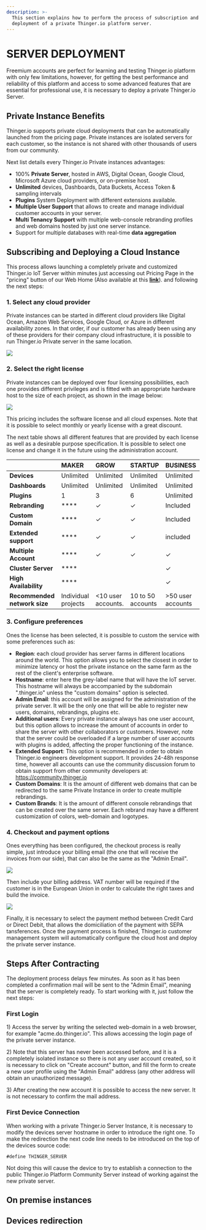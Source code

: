 ```yaml
---
description: >-
  This section explains how to perform the process of subscription and
  deployment of a private Thinger.io platform server.
---
```


# SERVER DEPLOYMENT

Freemium accounts are perfect for learning and testing Thinger.io platform with only few limitations, however, for getting the best performance and reliability of this platform and access to some advanced features that are essential for professional use, it is necessary to deploy a private Thinger.io Server. 

## Private Instance Benefits

Thinger.io supports private cloud deployments that can be automatically launched from the pricing page. Private instances are isolated servers for each customer, so the instance is not shared with other thousands of users from our community. 

Next list details every Thinger.io Private instances advantages: 

* 100% **Private Server**, hosted in AWS, Digital Ocean, Google Cloud, Microsoft Azure cloud providers, or on-premise host.
* **Unlimited** devices, Dashboards, Data Buckets, Access Token & sampling intervals
* **Plugins** System Deployment with different extensions available. 
* **Multiple User Support** that allows to create and manage individual customer accounts in your server.  
* **Multi Tenancy Support** with multiple web-console rebranding profiles and web domains hosted by just one server instance.  
* Support for multiple databases with real-time **data aggregation**

## Subscribing and Deploying a Cloud Instance

This process allows launching a completely private and customized Thinger.io IoT Server within minutes just accessing out Pricing Page in the "pricing" button of our Web Home \(Also available at this [**link**](https://pricing.thinger.io)\). and following the next steps:

### 1. Select any cloud provider

Private instances can be started in different cloud providers like Digital Ocean, Amazon Web Services, Google Cloud, or Azure in different availability zones. In that order, if our customer has already been using any of these providers for their company cloud infrastructure, it is possible to run Thinger.io Private server in the same location. 

![](.gitbook/assets/image%20%28107%29.png)

### 2. Select the right license

Private instances can be deployed over four licensing possibilities, each one provides different privileges and is fitted with an appropriate hardware host to the size of each project, as shown in the image below:

![](.gitbook/assets/image%20%2877%29.png)

This pricing includes the software license and all cloud expenses. Note that it is possible to select monthly or yearly license with a great discount. 

The next table shows all different features that are provided by each license as well as a desirable purpose specification. It is possible to select one license and change it in the future using the administration account. 

|  | **MAKER** | **GROW** | **STARTUP** | **BUSINESS** |
| :--- | :--- | :--- | :--- | :--- |
| **Devices** | Unlimited | Unlimited | Unlimited | Unlimited |
| **Dashboards** | Unlimited | Unlimited | Unlimited | Unlimited |
| **Plugins** | 1 | 3 | 6 | Unlimited |
| **Rebranding** | \*\*\*\* | ✓ | ✓ | Included |
| **Custom Domain** | \*\*\*\* | ✓ | ✓ | Included |
| **Extended support** | \*\*\*\* | ✓ | ✓ | included |
| **Multiple Account** | \*\*\*\* | ✓ | ✓ | ✓ |
| **Cluster Server** | \*\*\*\* |  |  | ✓ |
| **High Availability**  | \*\*\*\* |  |  | ✓ |
| **Recommended network size** | Individual projects | &lt;10 user accounts. | 10 to 50 accounts |  &gt;50 user accounts |

### 3.  Configure preferences

Ones the license has been selected, it is possible to custom the service with some preferences such as:

* **Region**: each cloud provider has server farms in different locations around the world. This option allows you to select the closest in order to minimize latency or host the private instance on the same farm as the rest of the client's enterprise software.
* **Hostname**: enter here the grey-label name that will have the IoT server. This hostname will always be accompanied by the subdomain ".thinger.io" unless the "custom domains" option is selected.
* **Admin Email**: this account will be assigned for the administration of the private server. It will be the only one that will be able to register new users, domains, rebrandings, plugins etc.
* **Additional users**: Every private instance always has one user account, but this option allows to increase the amount of accounts in order to share the server with other collaborators or customers. However, note that the server could be overloaded if a large number of user accounts with plugins is added, affecting the proper functioning of the instance.
* **Extended Support**: This option is recommended in order to obtain Thinger.io engineers development support. It provides 24-48h response time, however all accounts can use the community discussion forum to obtain support from other community developers at: https://community.thinger.io
* **Custom Domains**: It is the amount of different web domains that can be redirected to the same Private Instance in order to create multiple rebrandings.
* **Custom Brands**: It is the amount of different console rebrandings that can be created over the same server. Each rebrand may have a different customization of colors, web-domain and logotypes.

### 4. Checkout and payment options

Ones everything has been configured, the checkout process is really simple, just introduce your billing email \(the one that will receive the invoices from our side\), that can also be the same as the "Admin Email". 

![](.gitbook/assets/image%20%28141%29.png)

Then include your billing address. VAT number will be required if the customer is in the European Union in order to calculate the right taxes and build the invoice.

![](.gitbook/assets/image%20%2870%29.png)

Finally, it is necessary to select the payment method between Credit Card or Direct Debit, that allows the domiciliation of the payment with SEPA tansferences. Once the payment process is finished, Thinger.io customer management system will automatically configure the cloud host and deploy the private server instance. 

## Steps After Contracting

The deployment process delays few minutes. As soon as it has been completed a confirmation mail will be sent to the "Admin Email", meaning that the server is completely ready. To start working with it, just follow the next steps:

### First Login

1\) Access the server by writing the selected web-domain in a web browser, for example "acme.do.thinger.io".  This allows accessing the login page of the private server instance.   

2\) Note that this server has never been accessed before, and it is a completely isolated instance so there is not any user account created, so it is necessary to click on "Create account" button, and fill the form to create a new user profile using the "Admin Email" address \(any other address will obtain an unauthorized message\).

3\) After creating the new account it is possible to access the new server. It is not necessary to confirm the mail address. 

### First Device Connection

When working with a private Thinger.io Server Instance, it is necessary to modify the devices server hostname in order to introduce the right one. To make the redirection the next code line needs to be introduced on the top of the devices source code: 

`#define THINGER_SERVER`

Not doing this will cause the device to try to establish a connection to the public Thinger.io Platform Community Server instead of working against the new private server.

## On premise instances

## Devices redirection

